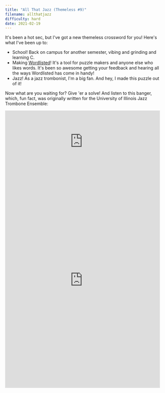 ```yaml
---
title: "All That Jazz (Themeless #9)"
filename: allthatjazz
difficulty: hard
date: 2021-02-19
---
```


It's been a hot sec, but I've got a new themeless crossword for you! Here's what I've been up to:

- School! Back on campus for another semester, vibing and grinding and learning C.
- Making [Wordlisted](https://aaronson.org/wordlisted/)! It's a tool for puzzle makers and anyone else who likes words. It's been so awesome getting your feedback and hearing all the ways Wordlisted has come in handy!
- Jazz! As a jazz trombonist, I'm a big fan. And hey, I made this puzzle out of it!

Now what are you waiting for? Give 'er a solve! And listen to this banger, which, fun fact, was originally written for the University of Illinois Jazz Trombone Ensemble:<br/>

<iframe width="100%" height="200px" src="https://www.youtube.com/embed/GFqi6nxEY60" frameborder="0" allow="accelerometer; autoplay; clipboard-write; encrypted-media; gyroscope; picture-in-picture" allowfullscreen></iframe><br/>

<iframe height="700" width="100%" allowfullscreen="true" style="border:none;width: 100% !important;position: static;display: block !important;margin: 0 !important;"  name="80a395d458cc73db445abfa4d939b092b4a474d001c5431bf80bbf61485a14ea" src="https://amuselabs.com/pmm/crossword?id=2ca7267f&set=80a395d458cc73db445abfa4d939b092b4a474d001c5431bf80bbf61485a14ea&embed=1"></iframe>